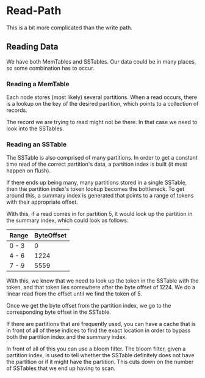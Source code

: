 # Read-Path

This is a bit more complicated than the write path.

## Reading Data

We have both MemTables and SSTables.
Our data could be in many places, so some combination has to occur.

### Reading a MemTable

Each node stores (most likely) several partitions.
When a read occurs, there is a lookup on the key of the desired partition, which points to a collection of records.

The record we are trying to read might not be there.
In that case we need to look into the SSTables.

### Reading an SSTable

The SSTable is also comprised of many partitions.
In order to get a constant time read of the correct partition's data, a partition index is built (it must happen on flush).

If there ends up being many, many partitions stored in a single SSTable, then the partition index's token lookup becomes the bottleneck.
To get around this, a summary index is generated that points to a range of tokens with their appropriate offset.

With this, if a read comes in for partition 5, it would look up the partition in the summary index, which could look as follows:

| Range | ByteOffset |
| ----- | ---------- |
| 0 - 3 | 0          |
| 4 - 6 | 1224       |
| 7 - 9 | 5559       |

With this, we know that we need to look up the token in the SSTable with the token, and that token lies somewhere after the byte offset of 1224.
We do a linear read from the offset until we find the token of 5.

Once we get the byte offset from the partition index, we go to the corresponding byte offset in the SSTable.

If there are partitions that are frequently used, you can have a cache that is in front of all of these indices to find the exact location in order to bypass both the partition index and the summary index.

In front of all of this you can use a bloom filter.
The bloom filter, given a partition index, is used to tell whether the SSTable definitely does not have the partition or if it might have the partition.
This cuts down on the number of SSTables that we end up having to scan.
